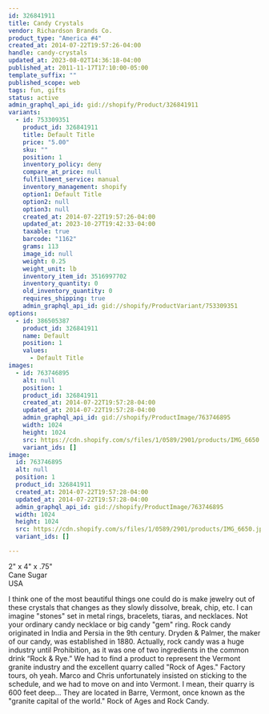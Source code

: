 ```yaml
---
id: 326841911
title: Candy Crystals
vendor: Richardson Brands Co.
product_type: "America #4"
created_at: 2014-07-22T19:57:26-04:00
handle: candy-crystals
updated_at: 2023-08-02T14:36:18-04:00
published_at: 2011-11-17T17:10:00-05:00
template_suffix: ""
published_scope: web
tags: fun, gifts
status: active
admin_graphql_api_id: gid://shopify/Product/326841911
variants:
  - id: 753309351
    product_id: 326841911
    title: Default Title
    price: "5.00"
    sku: ""
    position: 1
    inventory_policy: deny
    compare_at_price: null
    fulfillment_service: manual
    inventory_management: shopify
    option1: Default Title
    option2: null
    option3: null
    created_at: 2014-07-22T19:57:26-04:00
    updated_at: 2023-10-27T19:42:33-04:00
    taxable: true
    barcode: "1162"
    grams: 113
    image_id: null
    weight: 0.25
    weight_unit: lb
    inventory_item_id: 3516997702
    inventory_quantity: 0
    old_inventory_quantity: 0
    requires_shipping: true
    admin_graphql_api_id: gid://shopify/ProductVariant/753309351
options:
  - id: 386505387
    product_id: 326841911
    name: Default
    position: 1
    values:
      - Default Title
images:
  - id: 763746895
    alt: null
    position: 1
    product_id: 326841911
    created_at: 2014-07-22T19:57:28-04:00
    updated_at: 2014-07-22T19:57:28-04:00
    admin_graphql_api_id: gid://shopify/ProductImage/763746895
    width: 1024
    height: 1024
    src: https://cdn.shopify.com/s/files/1/0589/2901/products/IMG_6650.jpeg?v=1406073448
    variant_ids: []
image:
  id: 763746895
  alt: null
  position: 1
  product_id: 326841911
  created_at: 2014-07-22T19:57:28-04:00
  updated_at: 2014-07-22T19:57:28-04:00
  admin_graphql_api_id: gid://shopify/ProductImage/763746895
  width: 1024
  height: 1024
  src: https://cdn.shopify.com/s/files/1/0589/2901/products/IMG_6650.jpeg?v=1406073448
  variant_ids: []

---
```


2" x 4" x .75"  
Cane Sugar  
USA

I think one of the most beautiful things one could do is make jewelry out of these crystals that changes as they slowly dissolve, break, chip, etc. I can imagine "stones" set in metal rings, bracelets, tiaras, and necklaces. Not your ordinary candy necklace or big candy "gem" ring. Rock candy originated in India and Persia in the 9th century. Dryden & Palmer, the maker of our candy, was established in 1880. Actually, rock candy was a huge industry until Prohibition, as it was one of two ingredients in the common drink “Rock & Rye.” We had to find a product to represent the Vermont granite industry and the excellent quarry called "Rock of Ages." Factory tours, oh yeah. Marco and Chris unfortunately insisted on sticking to the schedule, and we had to move on and into Vermont. I mean, their quarry is 600 feet deep... They are located in Barre, Vermont, once known as the "granite capital of the world." Rock of Ages and Rock Candy.